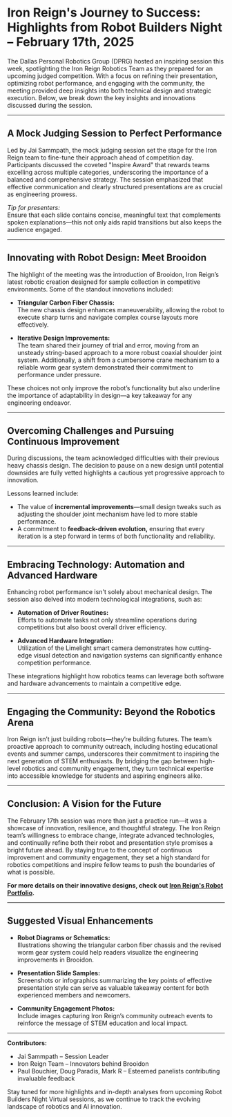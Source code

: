 # Iron Reign's Journey to Success: Highlights from Robot Builders Night – February 17th, 2025

The Dallas Personal Robotics Group (DPRG) hosted an inspiring session this week, spotlighting the Iron Reign Robotics Team as they prepared for an upcoming judged competition. With a focus on refining their presentation, optimizing robot performance, and engaging with the community, the meeting provided deep insights into both technical design and strategic execution. Below, we break down the key insights and innovations discussed during the session.

---

## A Mock Judging Session to Perfect Performance

Led by Jai Sammpath, the mock judging session set the stage for the Iron Reign team to fine-tune their approach ahead of competition day. Participants discussed the coveted "Inspire Award" that rewards teams excelling across multiple categories, underscoring the importance of a balanced and comprehensive strategy. The session emphasized that effective communication and clearly structured presentations are as crucial as engineering prowess.

*Tip for presenters:*  
Ensure that each slide contains concise, meaningful text that complements spoken explanations—this not only aids rapid transitions but also keeps the audience engaged.

---

## Innovating with Robot Design: Meet Brooidon

The highlight of the meeting was the introduction of Brooidon, Iron Reign’s latest robotic creation designed for sample collection in competitive environments. Some of the standout innovations included:

- **Triangular Carbon Fiber Chassis:**  
  The new chassis design enhances maneuverability, allowing the robot to execute sharp turns and navigate complex course layouts more effectively.

- **Iterative Design Improvements:**  
  The team shared their journey of trial and error, moving from an unsteady string-based approach to a more robust coaxial shoulder joint system. Additionally, a shift from a cumbersome crane mechanism to a reliable worm gear system demonstrated their commitment to performance under pressure.

These choices not only improve the robot’s functionality but also underline the importance of adaptability in design—a key takeaway for any engineering endeavor.

---

## Overcoming Challenges and Pursuing Continuous Improvement

During discussions, the team acknowledged difficulties with their previous heavy chassis design. The decision to pause on a new design until potential downsides are fully vetted highlights a cautious yet progressive approach to innovation.

Lessons learned include:
- The value of **incremental improvements**—small design tweaks such as adjusting the shoulder joint mechanism have led to more stable performance.
- A commitment to **feedback-driven evolution,** ensuring that every iteration is a step forward in terms of both functionality and reliability.

---

## Embracing Technology: Automation and Advanced Hardware

Enhancing robot performance isn't solely about mechanical design. The session also delved into modern technological integrations, such as:

- **Automation of Driver Routines:**  
  Efforts to automate tasks not only streamline operations during competitions but also boost overall driver efficiency.

- **Advanced Hardware Integration:**  
  Utilization of the Limelight smart camera demonstrates how cutting-edge visual detection and navigation systems can significantly enhance competition performance.

These integrations highlight how robotics teams can leverage both software and hardware advancements to maintain a competitive edge.

---

## Engaging the Community: Beyond the Robotics Arena

Iron Reign isn’t just building robots—they’re building futures. The team’s proactive approach to community outreach, including hosting educational events and summer camps, underscores their commitment to inspiring the next generation of STEM enthusiasts. By bridging the gap between high-level robotics and community engagement, they turn technical expertise into accessible knowledge for students and aspiring engineers alike.

---

## Conclusion: A Vision for the Future

The February 17th session was more than just a practice run—it was a showcase of innovation, resilience, and thoughtful strategy. The Iron Reign team’s willingness to embrace change, integrate advanced technologies, and continually refine both their robot and presentation style promises a bright future ahead. By staying true to the concept of continuous improvement and community engagement, they set a high standard for robotics competitions and inspire fellow teams to push the boundaries of what is possible.

**For more details on their innovative designs, check out [Iron Reign's Robot Portfolio](https://docs.google.com/presentation/d/1x_xqbCGFrdxUXORxGea_ToUkviTxCO0ou0XeI947YTU/edit?usp=sharing).**

---

## Suggested Visual Enhancements

- **Robot Diagrams or Schematics:**  
  Illustrations showing the triangular carbon fiber chassis and the revised worm gear system could help readers visualize the engineering improvements in Brooidon.

- **Presentation Slide Samples:**  
  Screenshots or infographics summarizing the key points of effective presentation style can serve as valuable takeaway content for both experienced members and newcomers.

- **Community Engagement Photos:**  
  Include images capturing Iron Reign’s community outreach events to reinforce the message of STEM education and local impact.

---

**Contributors:**  
- Jai Sammpath – Session Leader  
- Iron Reign Team – Innovators behind Brooidon  
- Paul Bouchier, Doug Paradis, Mark R – Esteemed panelists contributing invaluable feedback

Stay tuned for more highlights and in-depth analyses from upcoming Robot Builders Night Virtual sessions, as we continue to track the evolving landscape of robotics and AI innovation.